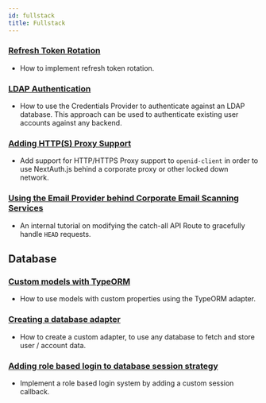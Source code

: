 ```yaml
---
id: fullstack
title: Fullstack
---
```


### [Refresh Token Rotation](../tutorials/refresh-token-rotation)

- How to implement refresh token rotation.

### [LDAP Authentication](../tutorials/ldap-auth-example)

- How to use the Credentials Provider to authenticate against an LDAP database. This approach can be used to authenticate existing user accounts against any backend.

### [Adding HTTP(S) Proxy Support](../tutorials/corporate-proxy)

- Add support for HTTP/HTTPS Proxy support to `openid-client` in order to use NextAuth.js behind a corporate proxy or other locked down network.

### [Using the Email Provider behind Corporate Email Scanning Services](../tutorials/avoid-corporate-link-checking-email-provider)

- An internal tutorial on modifying the catch-all API Route to gracefully handle `HEAD` requests.

## Database

### [Custom models with TypeORM](/../tutorials/typeorm#custom-models)

- How to use models with custom properties using the TypeORM adapter.

### [Creating a database adapter](../tutorials/creating-a-database-adapter)

- How to create a custom adapter, to use any database to fetch and store user / account data.

### [Adding role based login to database session strategy](../tutorials/role-based-login-strategy)

- Implement a role based login system by adding a custom session callback.
